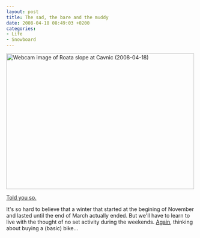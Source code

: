 ```yaml
---
layout: post
title: The sad, the bare and the muddy
date: 2008-04-18 08:49:03 +0200
categories:
- Life
- Snowboard
---
```

<img alt="Webcam image of Roata slope at Cavnic (2008-04-18)" src="http://www.rusiczki.net/blog/blogpics/webcam-roata-cavnic-2008-04-18.png" width="500" height="362" class="image" border="0"/>

<a href="http://www.rusiczki.net/blog/archives/2008/04/07/the_end_of_the_local_winter_season">Told you so.</a>

It's so hard to believe that a winter that started at the begining of November and lasted until the end of March actually ended. But we'll have to learn to live with the thought of no set activity during the weekends. <a href="http://www.rusiczki.net/blog/archives/2005/05/01/biking_around_the_town">Again</a>, thinking about buying a (basic) bike...
